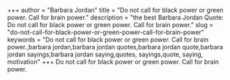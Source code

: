 +++
author = "Barbara Jordan"
title = "Do not call for black power or green power. Call for brain power."
description = "the best Barbara Jordan Quote: Do not call for black power or green power. Call for brain power."
slug = "do-not-call-for-black-power-or-green-power-call-for-brain-power"
keywords = "Do not call for black power or green power. Call for brain power.,barbara jordan,barbara jordan quotes,barbara jordan quote,barbara jordan sayings,barbara jordan saying,quotes, sayings,quote, saying, motivation"
+++
Do not call for black power or green power. Call for brain power.
